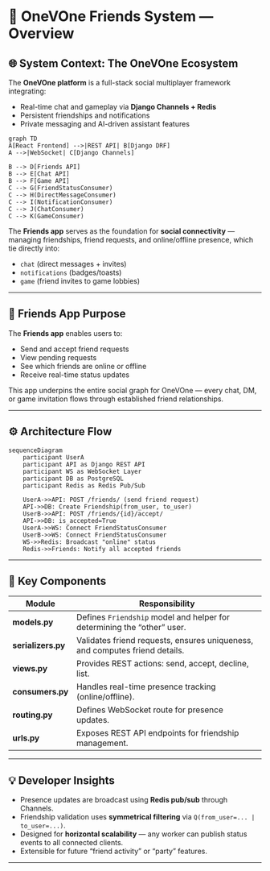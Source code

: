 # 🤝 OneVOne Friends System — Overview

## 🌐 System Context: The OneVOne Ecosystem

The **OneVOne platform** is a full-stack social multiplayer framework integrating:
- Real-time chat and gameplay via **Django Channels + Redis**
- Persistent friendships and notifications
- Private messaging and AI-driven assistant features

```mermaid
graph TD
A[React Frontend] -->|REST API| B[Django DRF]
A -->|WebSocket| C[Django Channels]

B --> D[Friends API]
B --> E[Chat API]
B --> F[Game API]
C --> G(FriendStatusConsumer)
C --> H(DirectMessageConsumer)
C --> I(NotificationConsumer)
C --> J(ChatConsumer)
C --> K(GameConsumer)
```

The **Friends app** serves as the foundation for **social connectivity** — managing friendships, friend requests, and online/offline presence, which tie directly into:
- `chat` (direct messages + invites)
- `notifications` (badges/toasts)
- `game` (friend invites to game lobbies)

---

## 🧩 Friends App Purpose

The **Friends app** enables users to:
- Send and accept friend requests
- View pending requests
- See which friends are online or offline
- Receive real-time status updates

This app underpins the entire social graph for OneVOne — every chat, DM, or game invitation flows through established friend relationships.

---

## ⚙️ Architecture Flow

```mermaid
sequenceDiagram
    participant UserA
    participant API as Django REST API
    participant WS as WebSocket Layer
    participant DB as PostgreSQL
    participant Redis as Redis Pub/Sub

    UserA->>API: POST /friends/ (send friend request)
    API->>DB: Create Friendship(from_user, to_user)
    UserB->>API: POST /friends/{id}/accept/
    API->>DB: is_accepted=True
    UserA->>WS: Connect FriendStatusConsumer
    UserB->>WS: Connect FriendStatusConsumer
    WS->>Redis: Broadcast "online" status
    Redis->>Friends: Notify all accepted friends
```

---

## 🧠 Key Components

| Module | Responsibility |
|--------|----------------|
| **models.py** | Defines `Friendship` model and helper for determining the “other” user. |
| **serializers.py** | Validates friend requests, ensures uniqueness, and computes friend details. |
| **views.py** | Provides REST actions: send, accept, decline, list. |
| **consumers.py** | Handles real-time presence tracking (online/offline). |
| **routing.py** | Defines WebSocket route for presence updates. |
| **urls.py** | Exposes REST API endpoints for friendship management. |

---

## 💡 Developer Insights

- Presence updates are broadcast using **Redis pub/sub** through Channels.
- Friendship validation uses **symmetrical filtering** via `Q(from_user=... | to_user=...)`.
- Designed for **horizontal scalability** — any worker can publish status events to all connected clients.
- Extensible for future “friend activity” or “party” features.

---
